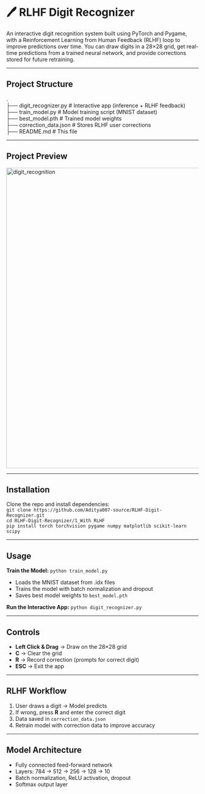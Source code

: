# 🖊️ RLHF Digit Recognizer

An interactive digit recognition system built using PyTorch and Pygame, with a Reinforcement Learning from Human Feedback (RLHF) loop to improve predictions over time. You can draw digits in a 28×28 grid, get real-time predictions from a trained neural network, and provide corrections stored for future retraining.

---

## Project Structure
.  
├── digit_recognizer.py     # Interactive app (inference + RLHF feedback)  
├── train_model.py          # Model training script (MNIST dataset)  
├── best_model.pth          # Trained model weights  
├── correction_data.json    # Stores RLHF user corrections  
├── README.md               # This file  

---

## Project Preview

<img width="992" height="788" alt="digit_recognition" src="https://github.com/user-attachments/assets/795595c8-988e-4c33-a1fd-4d8e2a24f214" />

---
## Installation
Clone the repo and install dependencies:  
`git clone https://github.com/Aditya007-source/RLHF-Digit-Recognizer.git`  
`cd RLHF-Digit-Recognizer/1_With RLHF`  
`pip install torch torchvision pygame numpy matplotlib scikit-learn scipy`

---

## Usage
**Train the Model:** `python train_model.py`  
- Loads the MNIST dataset from .idx files  
- Trains the model with batch normalization and dropout  
- Saves best model weights to `best_model.pth`  

**Run the Interactive App:** `python digit_recognizer.py`  

---

## Controls
- **Left Click & Drag** → Draw on the 28×28 grid  
- **C** → Clear the grid  
- **R** → Record correction (prompts for correct digit)  
- **ESC** → Exit the app  

---

## RLHF Workflow
1. User draws a digit → Model predicts  
2. If wrong, press **R** and enter the correct digit  
3. Data saved in `correction_data.json`  
4. Retrain model with correction data to improve accuracy  

---

## Model Architecture
- Fully connected feed-forward network  
- Layers: 784 → 512 → 256 → 128 → 10  
- Batch normalization, ReLU activation, dropout  
- Softmax output layer  
